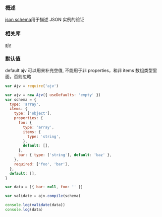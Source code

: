 ### 概述

[json schema](http://json-schema.org/latest/json-schema-validation.html)用于描述 JSON 实例的验证

### 相关库

[ajv](https://github.com/epoberezkin/ajv)

### 默认值

default
ajv 可以用来补充空值, 不能用于非 properties，和非 items 数组类型里面，否则忽略

```javascript
var Ajv = require('ajv')

var ajv = new Ajv({ useDefaults: 'empty' })
var schema = {
  type: 'array',
  items: {
    type: ['object'],
    properties: {
      foo: {
        type: 'array',
        items: {
          type: 'string',
        },
        default: [],
      },
      bar: { type: ['string'], default: 'baz' },
    },
    required: ['foo', 'bar'],
  },
  default: [],
}

var data = [{ bar: null, foo: '' }]

var validate = ajv.compile(schema)

console.log(validate(data))
console.log(data)
```
